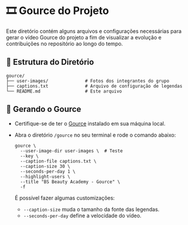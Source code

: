 # 🎞️ Gource do Projeto

Este diretório contém alguns arquivos e configurações necessárias para gerar o vídeo Gource do projeto a fim de visualizar a evolução e contribuições no repositório ao longo do tempo.

## 📁 Estrutura do Diretório
```
gource/
├── user-images/              # Fotos dos integrantes do grupo
├── captions.txt              # Arquivo de configuração de legendas
└── README.md                 # Este arquivo
```

## 📝 Gerando o  Gource

- Certifique-se de ter o [Gource](https://gource.io) instalado em sua máquina local.
- Abra o diretório ``/gource`` no seu terminal e rode o comando abaixo:
  
  ```
  gource \
    --user-image-dir user-images \  # Teste
    --key \
    --caption-file captions.txt \
    --caption-size 30 \
    --seconds-per-day 1 \
    --highlight-users \
    --title "BS Beauty Academy - Gource" \
    -f
  ```
  É possível fazer algumas customizações:
  - ``--caption-size`` muda o tamanho da fonte das legendas.
  - ``--seconds-per-day`` define a velocidade do vídeo.
